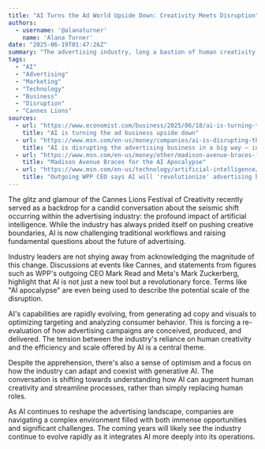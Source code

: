 ```yaml
---
title: "AI Turns the Ad World Upside Down: Creativity Meets Disruption"
authors:
  - username: '@alanaturner'
    name: 'Alana Turner'
date: "2025-06-19T01:47:26Z"
summary: "The advertising industry, long a bastion of human creativity, is facing unprecedented disruption as artificial intelligence rapidly transforms its core functions, sparking both excitement and apprehension."
tags:
  - "AI"
  - "Advertising"
  - "Marketing"
  - "Technology"
  - "Business"
  - "Disruption"
  - "Cannes Lions"
sources:
  - url: "https://www.economist.com/business/2025/06/18/ai-is-turning-the-ad-business-upside-down"
    title: "AI is turning the ad business upside down"
  - url: "https://www.msn.com/en-us/money/companies/ai-is-disrupting-the-advertising-business-in-a-big-way-industry-leaders-explain-how/ar-AA1GJvTg"
    title: "AI is disrupting the advertising business in a big way — industry leaders explain how"
  - url: "https://www.msn.com/en-us/money/other/madison-avenue-braces-for-the-AI-apocalypse/ar-AA1GXIyC"
    title: "Madison Avenue Braces for the AI Apocalypse"
  - url: "https://www.msn.com/en-us/technology/artificial-intelligence/outgoing-wpp-ceo-says-ai-will-revolutionize-advertising-business/vi-AA1GwnR5"
    title: "Outgoing WPP CEO says AI will 'revolutionize' advertising business"
---
```


The glitz and glamour of the Cannes Lions Festival of Creativity recently served as a backdrop for a candid conversation about the seismic shift occurring within the advertising industry: the profound impact of artificial intelligence. While the industry has always prided itself on pushing creative boundaries, AI is now challenging traditional workflows and raising fundamental questions about the future of advertising.

Industry leaders are not shying away from acknowledging the magnitude of this change. Discussions at events like Cannes, and statements from figures such as WPP's outgoing CEO Mark Read and Meta's Mark Zuckerberg, highlight that AI is not just a new tool but a revolutionary force. Terms like "AI apocalypse" are even being used to describe the potential scale of the disruption.

AI's capabilities are rapidly evolving, from generating ad copy and visuals to optimizing targeting and analyzing consumer behavior. This is forcing a re-evaluation of how advertising campaigns are conceived, produced, and delivered. The tension between the industry's reliance on human creativity and the efficiency and scale offered by AI is a central theme.

Despite the apprehension, there's also a sense of optimism and a focus on how the industry can adapt and coexist with generative AI. The conversation is shifting towards understanding how AI can augment human creativity and streamline processes, rather than simply replacing human roles.

As AI continues to reshape the advertising landscape, companies are navigating a complex environment filled with both immense opportunities and significant challenges. The coming years will likely see the industry continue to evolve rapidly as it integrates AI more deeply into its operations.
